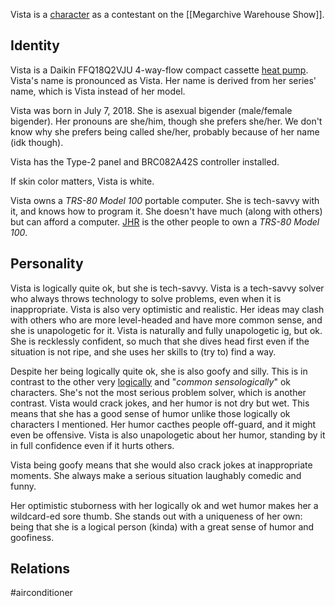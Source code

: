 Vista is a [character](Characters) as a contestant on the [[Megarchive Warehouse Show]].

## Identity
Vista is a Daikin FFQ18Q2VJU 4-way-flow compact cassette [heat pump](Air%20Conditioners.md). Vista's name is pronounced as Vista. Her name is derived from her series' name, which is Vista instead of her model.

Vista was born in July 7, 2018. She is asexual bigender (male/female bigender). Her pronouns are she/him, though she prefers she/her. We don't know why she prefers being called she/her, probably because of her name (idk though).

Vista has the Type-2 panel and BRC082A42S controller installed. 

If skin color matters, Vista is white.

Vista owns a *TRS-80 Model 100* portable computer. She is tech-savvy with it, and knows how to program it. She doesn't have much (along with others) but can afford a computer. [JHR](JHR.md) is the other people to own a *TRS-80 Model 100*.

## Personality
Vista is logically quite ok, but she is tech-savvy. Vista is a tech-savvy solver who always throws technology to solve problems, even when it is inappropriate. Vista is also very optimistic and realistic. Her ideas may clash with others who are more level-headed and have more common sense, and she is unapologetic for it. Vista is naturally and fully unapologetic ig, but ok. She is recklessly confident, so much that she dives head first even if the situation is not ripe, and she uses her skills to (try to) find a way.

Despite her being logically quite ok, she is also goofy and silly. This is in contrast to the other very [logi](KaHLium.md)[cal](Fisios.md)[ly](ToshyMEM.md) and "*common sensologically*" ok characters. She's not the most serious problem solver, which is another contrast. Vista would crack jokes, and her humor is not dry but wet. This means that she has a good sense of humor unlike those logically ok characters I mentioned. Her humor cacthes people off-guard, and it might even be offensive. Vista is also unapologetic about her humor, standing by it in full confidence even if it hurts others.

Vista being goofy means that she would also crack jokes at inappropriate moments. She always make a serious situation laughably comedic and funny.

Her optimistic stuborness with her logically ok and wet humor makes her a wildcard-ed sore thumb. She stands out with a uniqueness of her own: being that she is a logical person (kinda) with a great sense of humor and goofiness.

## Relations

#airconditioner 